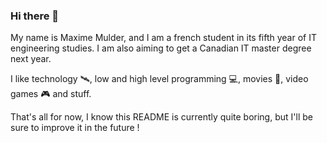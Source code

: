 <!--
**MaximeMulder/MaximeMulder** is a ✨ _special_ ✨ repository because its `README.md` (this file) appears on your GitHub profile.

Here are some ideas to get you started:

- 🔭 I’m currently working on ...
- 🌱 I’m currently learning ...
- 👯 I’m looking to collaborate on ...
- 🤔 I’m looking for help with ...
- 💬 Ask me about ...
- 📫 How to reach me: ...
- 😄 Pronouns: ...
- ⚡ Fun fact: ...
-->

### Hi there 👋

My name is Maxime Mulder, and I am a french student in its fifth year of IT engineering studies. I am also aiming to get a Canadian IT master degree next year.

I like technology 🛰, low and high level programming 💻, movies 🎥, video games 🎮 and stuff.

That's all for now, I know this README is currently quite boring, but I'll be sure to improve it in the future !
